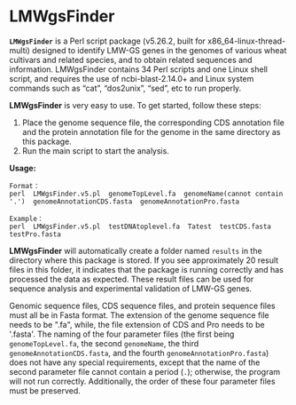 # LMWgsFinder

**`LMWgsFinder`** is a Perl script package (v5.26.2, built for x86_64-linux-thread-multi) designed to identify LMW-GS genes in the genomes of various wheat cultivars and related species, and to obtain related sequences and information. LMWgsFinder contains 34 Perl scripts and one Linux shell script, and requires the use of ncbi-blast-2.14.0+ and Linux system commands such as “cat”, “dos2unix”, “sed”,  etc to run properly.

**LMWgsFinder** is very easy to use. To get started, follow these steps:

1.  Place the genome sequence file, the corresponding CDS annotation file and the protein annotation file for the genome in the same directory as this package.
2.  Run the main script to start the analysis.

**Usage:**
```
Format：
perl  LMWgsFinder.v5.pl  genomeTopLevel.fa  genomeName(cannot contain '.')  genomeAnnotationCDS.fasta  genomeAnnotationPro.fasta

Example：
perl  LMWgsFinder.v5.pl  testDNAtoplevel.fa  Tatest  testCDS.fasta  testPro.fasta
```
**LMWgsFinder** will automatically create a folder named `results` in the directory where this package is stored. If you see approximately 20 result files in this folder, it indicates that the package is running correctly and has processed the data as expected. These result files can be used for sequence analysis and experimental validation of LMW-GS genes.

Genomic sequence files, CDS sequence files, and protein sequence files must all be in Fasta format. The extension of the genome sequence file needs to be ".fa", while, the file extension of CDS and Pro needs to be '.fasta'. The naming of the four parameter files (the first being `genomeTopLevel.fa`, the second `genomeName`, the third `genomeAnnotationCDS.fasta`, and the fourth `genomeAnnotationPro.fasta`) does not have any special requirements, except that the name of the second parameter file cannot contain a period (`.`); otherwise, the program will not run correctly. Additionally, the order of these four parameter files must be preserved.
